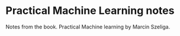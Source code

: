 # Practical Machine Learning notes

Notes from the book. Practical Machine learning by Marcin Szeliga.